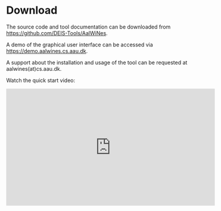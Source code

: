 # Download

The source code and tool documentation can be downloaded from https://github.com/DEIS-Tools/AalWiNes.


A demo of the graphical user interface can be accessed via https://demo.aalwines.cs.aau.dk.


A support about the installation and usage of the tool can be requested at aalwines(at)cs.aau.dk.

Watch the quick start video: 

<iframe width="560" height="315" src="https://www.youtube-nocookie.com/embed/mvXAn9i7_Q0" frameborder="0" allow="accelerometer; autoplay; encrypted-media; gyroscope; picture-in-picture" allowfullscreen></iframe>


